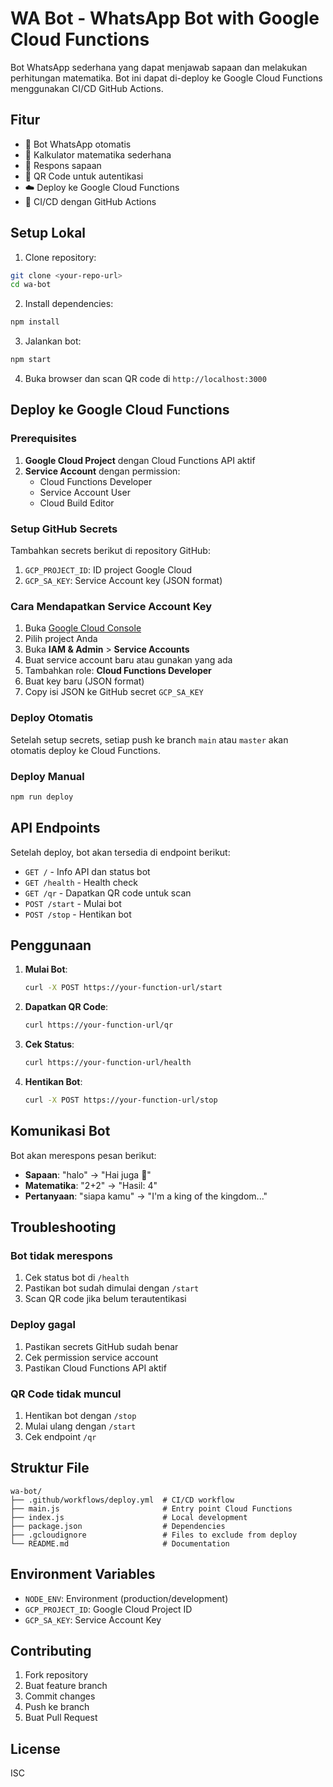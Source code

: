 # WA Bot - WhatsApp Bot with Google Cloud Functions

Bot WhatsApp sederhana yang dapat menjawab sapaan dan melakukan perhitungan matematika. Bot ini dapat di-deploy ke Google Cloud Functions menggunakan CI/CD GitHub Actions.

## Fitur

- 🤖 Bot WhatsApp otomatis
- 🧮 Kalkulator matematika sederhana
- 👋 Respons sapaan
- 📱 QR Code untuk autentikasi
- ☁️ Deploy ke Google Cloud Functions
- 🔄 CI/CD dengan GitHub Actions

## Setup Lokal

1. Clone repository:

```bash
git clone <your-repo-url>
cd wa-bot
```

2. Install dependencies:

```bash
npm install
```

3. Jalankan bot:

```bash
npm start
```

4. Buka browser dan scan QR code di `http://localhost:3000`

## Deploy ke Google Cloud Functions

### Prerequisites

1. **Google Cloud Project** dengan Cloud Functions API aktif
2. **Service Account** dengan permission:
   - Cloud Functions Developer
   - Service Account User
   - Cloud Build Editor

### Setup GitHub Secrets

Tambahkan secrets berikut di repository GitHub:

1. `GCP_PROJECT_ID`: ID project Google Cloud
2. `GCP_SA_KEY`: Service Account key (JSON format)

### Cara Mendapatkan Service Account Key

1. Buka [Google Cloud Console](https://console.cloud.google.com/)
2. Pilih project Anda
3. Buka **IAM & Admin** > **Service Accounts**
4. Buat service account baru atau gunakan yang ada
5. Tambahkan role: **Cloud Functions Developer**
6. Buat key baru (JSON format)
7. Copy isi JSON ke GitHub secret `GCP_SA_KEY`

### Deploy Otomatis

Setelah setup secrets, setiap push ke branch `main` atau `master` akan otomatis deploy ke Cloud Functions.

### Deploy Manual

```bash
npm run deploy
```

## API Endpoints

Setelah deploy, bot akan tersedia di endpoint berikut:

- `GET /` - Info API dan status bot
- `GET /health` - Health check
- `GET /qr` - Dapatkan QR code untuk scan
- `POST /start` - Mulai bot
- `POST /stop` - Hentikan bot

## Penggunaan

1. **Mulai Bot**:

   ```bash
   curl -X POST https://your-function-url/start
   ```

2. **Dapatkan QR Code**:

   ```bash
   curl https://your-function-url/qr
   ```

3. **Cek Status**:

   ```bash
   curl https://your-function-url/health
   ```

4. **Hentikan Bot**:
   ```bash
   curl -X POST https://your-function-url/stop
   ```

## Komunikasi Bot

Bot akan merespons pesan berikut:

- **Sapaan**: "halo" → "Hai juga 👋"
- **Matematika**: "2+2" → "Hasil: 4"
- **Pertanyaan**: "siapa kamu" → "I'm a king of the kingdom..."

## Troubleshooting

### Bot tidak merespons

1. Cek status bot di `/health`
2. Pastikan bot sudah dimulai dengan `/start`
3. Scan QR code jika belum terautentikasi

### Deploy gagal

1. Pastikan secrets GitHub sudah benar
2. Cek permission service account
3. Pastikan Cloud Functions API aktif

### QR Code tidak muncul

1. Hentikan bot dengan `/stop`
2. Mulai ulang dengan `/start`
3. Cek endpoint `/qr`

## Struktur File

```
wa-bot/
├── .github/workflows/deploy.yml  # CI/CD workflow
├── main.js                       # Entry point Cloud Functions
├── index.js                      # Local development
├── package.json                  # Dependencies
├── .gcloudignore                 # Files to exclude from deploy
└── README.md                     # Documentation
```

## Environment Variables

- `NODE_ENV`: Environment (production/development)
- `GCP_PROJECT_ID`: Google Cloud Project ID
- `GCP_SA_KEY`: Service Account Key

## Contributing

1. Fork repository
2. Buat feature branch
3. Commit changes
4. Push ke branch
5. Buat Pull Request

## License

ISC
